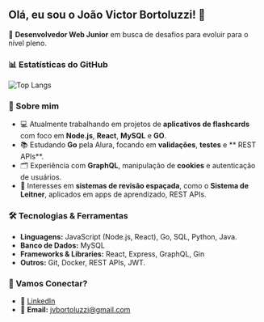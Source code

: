 ## Olá, eu sou o João Victor Bortoluzzi! 👋 

🎯 **Desenvolvedor Web Junior** em busca de desafios para evoluir para o nível pleno.

### 📊 Estatísticas do GitHub
![Top Langs](https://github-readme-stats.vercel.app/api/top-langs/?username=Jvbrtzz&layout=compact&theme=radical)

### 🚀 Sobre mim
- 💻 Atualmente trabalhando em projetos de **aplicativos de flashcards** com foco em **Node.js**, **React**, **MySQL** e **GO**.
- 📚 Estudando **Go** pela Alura, focando em **validações**, **testes** e ** REST APIs**.
- 🗂️ Experiência com **GraphQL**, manipulação de **cookies** e autenticação de usuários.
- 🎯 Interesses em **sistemas de revisão espaçada**, como o **Sistema de Leitner**, aplicados em apps de aprendizado, REST APIs.

### 🛠️ Tecnologias & Ferramentas
- **Linguagens:** JavaScript (Node.js, React), Go, SQL, Python, Java.
- **Banco de Dados:** MySQL
- **Frameworks & Libraries:** React, Express, GraphQL, Gin
- **Outros:** Git, Docker, REST APIs, JWT.

### 🤝 Vamos Conectar?
- 💼 [LinkedIn](https://www.linkedin.com/in/joão-victor-bortoluzzi-da-silva-31397b218/)
- 📧 **Email:** jvbortoluzzi@gmail.com


